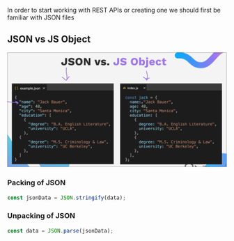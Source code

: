 In order to start working with REST APIs or creating one we should first be familiar with JSON files

## JSON vs JS Object

![alt text](image.png)

### Packing of JSON

```js
const jsonData = JSON.stringify(data);
```

### Unpacking of JSON

```js
const data = JSON.parse(jsonData);
```